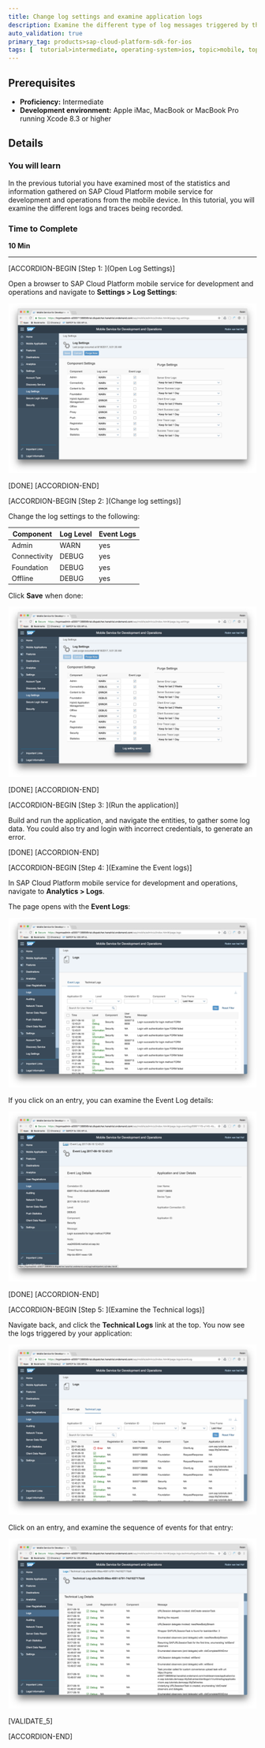 ```yaml
---
title: Change log settings and examine application logs
description: Examine the different type of log messages triggered by the app and review them on SAP Cloud Platform mobile service for development and operations
auto_validation: true
primary_tag: products>sap-cloud-platform-sdk-for-ios
tags: [  tutorial>intermediate, operating-system>ios, topic>mobile, topic>odata, products>sap-cloud-platform, products>sap-cloud-platform-sdk-for-ios ]
---
```


## Prerequisites  
- **Proficiency:** Intermediate
- **Development environment:** Apple iMac, MacBook or MacBook Pro running Xcode 8.3 or higher
<!-- - **Tutorials:** [Manage and monitor your app on SAP Cloud Platform Mobile Services](https://www.sap.com/developer/tutorials/fiori-ios-scpms-deliveryapp-part7.html) -->


<!-- ## Next Steps
 - Select a tutorial group from the [Tutorial Navigator](https://www.sap.com/developer/tutorial-navigator.html) or the [Tutorial Catalog](https://www.sap.com/developer/tutorial-navigator.tutorials.html) -->

## Details
### You will learn  
In the previous tutorial you have examined most of the statistics and information gathered on SAP Cloud Platform mobile service for development and operations from the mobile device. In this tutorial, you will examine the different logs and traces being recorded.

### Time to Complete
**10 Min**

---

[ACCORDION-BEGIN [Step 1: ](Open Log Settings)]

Open a browser to SAP Cloud Platform mobile service for development and operations and navigate to **Settings > Log Settings**:

![Open Log Settings](fiori-ios-scpms-deliveryapp-part8-01.png)

[DONE]
[ACCORDION-END]

[ACCORDION-BEGIN [Step 2: ](Change log settings)]

Change the log settings to the following:

| Component | Log Level | Event Logs |
|----|----|----|
| Admin | WARN | yes |
| Connectivity | DEBUG | yes |
| Foundation | DEBUG | yes |
| Offline | DEBUG | yes |

Click **Save** when done:

![Change log settings](fiori-ios-scpms-deliveryapp-part8-02.png)

[DONE]
[ACCORDION-END]


[ACCORDION-BEGIN [Step 3: ](Run the application)]

Build and run the application, and navigate the entities, to gather some log data. You could also try and login with incorrect credentials, to generate an error.

[DONE]
[ACCORDION-END]

[ACCORDION-BEGIN [Step 4: ](Examine the Event logs)]

In SAP Cloud Platform mobile service for development and operations, navigate to **Analytics > Logs**.

The page opens with the **Event Logs**:

![Change log settings](fiori-ios-scpms-deliveryapp-part8-03.png)

If you click on an entry, you can examine the Event Log details:

![Change log settings](fiori-ios-scpms-deliveryapp-part8-04.png)

[DONE]
[ACCORDION-END]

[ACCORDION-BEGIN [Step 5: ](Examine the Technical logs)]

Navigate back, and click the **Technical Logs** link at the top. You now see the logs triggered by your application:

![Change log settings](fiori-ios-scpms-deliveryapp-part8-05.png)

Click on an entry, and examine the sequence of events for that entry:

![Change log settings](fiori-ios-scpms-deliveryapp-part8-06.png)

[VALIDATE_5]

[ACCORDION-END]


<!-- ## Next Steps
- Select a tutorial from the [Tutorial Navigator](https://www.sap.com/developer/tutorial-navigator.html) or the [Tutorial Catalog](https://www.sap.com/developer/tutorial-navigator.tutorials.html) -->
